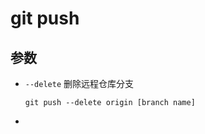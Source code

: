 # git push

## 参数

- `--delete` 删除远程仓库分支

  ````ba
  git push --delete origin [branch name]
  ````

- 